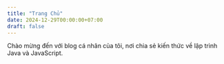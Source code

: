 ```yaml
---
title: "Trang Chủ"
date: 2024-12-29T00:00:00+07:00
draft: false
---
```


Chào mừng đến với blog cá nhân của tôi, nơi chia sẻ kiến thức về lập trình Java và JavaScript.
